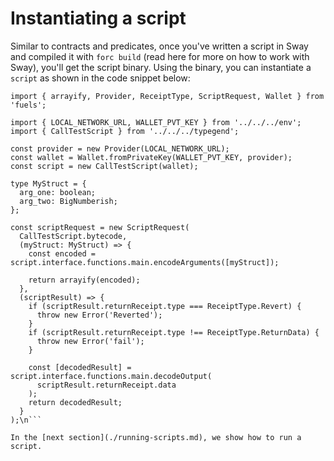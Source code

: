 <script setup>
  import { data } from '../../versions.data'
  const { forc } = data
  const url = `
    https://docs.fuel.network/docs/sway/introduction/
  `
</script>

# Instantiating a script

Similar to contracts and predicates, once you've written a script in Sway and compiled it with `forc build` (read <a :href="url" target="_blank" rel="noreferrer">here</a> for more on how to work with Sway), you'll get the script binary. Using the binary, you can instantiate a `script` as shown in the code snippet below:

```ts\nimport type { BigNumberish } from 'fuels';
import { arrayify, Provider, ReceiptType, ScriptRequest, Wallet } from 'fuels';

import { LOCAL_NETWORK_URL, WALLET_PVT_KEY } from '../../../env';
import { CallTestScript } from '../../../typegend';

const provider = new Provider(LOCAL_NETWORK_URL);
const wallet = Wallet.fromPrivateKey(WALLET_PVT_KEY, provider);
const script = new CallTestScript(wallet);

type MyStruct = {
  arg_one: boolean;
  arg_two: BigNumberish;
};

const scriptRequest = new ScriptRequest(
  CallTestScript.bytecode,
  (myStruct: MyStruct) => {
    const encoded = script.interface.functions.main.encodeArguments([myStruct]);

    return arrayify(encoded);
  },
  (scriptResult) => {
    if (scriptResult.returnReceipt.type === ReceiptType.Revert) {
      throw new Error('Reverted');
    }
    if (scriptResult.returnReceipt.type !== ReceiptType.ReturnData) {
      throw new Error('fail');
    }

    const [decodedResult] = script.interface.functions.main.decodeOutput(
      scriptResult.returnReceipt.data
    );
    return decodedResult;
  }
);\n```

In the [next section](./running-scripts.md), we show how to run a script.
